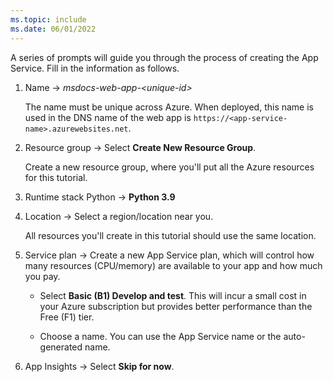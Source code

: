 ```yaml
---
ms.topic: include
ms.date: 06/01/2022
---
```


A series of prompts will guide you through the process of creating the App Service. Fill in the information as follows.

1. Name &rarr; *msdocs-web-app-\<unique-id>* 

   The name must be unique across Azure. When deployed, this name is used in the DNS name of the web app is `https://<app-service-name>.azurewebsites.net`. <br>

1. Resource group &rarr; Select **Create New Resource Group**. 

   Create a new resource group, where you'll put all the Azure resources for this tutorial. <br>

1. Runtime stack Python &rarr; **Python 3.9**

1. Location &rarr; Select a region/location near you.

    All resources you'll create in this tutorial should use the same location.

1. Service plan &rarr; Create a new App Service plan, which will control how many resources (CPU/memory) are available to your app and how much you pay.

    * Select **Basic (B1) Develop and test**. This will incur a small cost in your Azure subscription but provides better performance than the Free (F1) tier.

    * Choose a name. You can use the App Service name or the auto-generated name.

1. App Insights &rarr; Select **Skip for now**.
